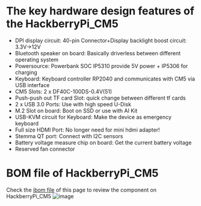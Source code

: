 # The key hardware design features of the HackberryPi_CM5

* DPI display circuit: 40-pin Connector+Display backlight boost circuit: 3.3V->12V
* Bluetooth speaker on board: Basically driverless between different operating system
* Powersource: Powerbank SOC IP5310 provide 5V power + IP5306 for charging
* Keyboard: Keyboard controller RP2040 and communicates with CM5 via USB interface
* CM5 Slots: 2 x DF40C-100DS-0.4V(51)
* Push-push out TF card Slot: quick change between different tf cards
* 2 x USB 3.0 Ports: Use with high speed U-Disk
* M.2 Slot on board: Boot on SSD or use with AI Kit
* USB-KVM circuit for Keyboard: Make the device as emergency keyboard
* Full size HDMI Port: No longer need for mini hdmi adapter!
* Stemma QT port: Connect with I2C sensors
* Battery voltage measure chip on board: Get the current battery voltage
* Reserved fan connector

# BOM file of HackberryPi_CM5

Check the [ibom file](https://github.com/ZitaoTech/HackberryPiCM5/blob/main/Hardware/Bom_HackberryPi_CM5_Q20_rev0.html) of this page to review the component on HackberryPi_CM5
![image](https://github.com/user-attachments/assets/9dc0ef23-dd5d-40aa-aba6-14b0ed139410)
